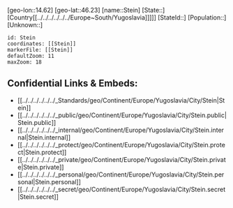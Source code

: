 ﻿---
location: [46.23,14.62]
mapzoom: [7,12] 
mapmarker: city 
type: City
tags:
- geo/City


SpocWebEntityId: 34543
isDeleted: false
confidential: public

---
[geo-lon::14.62]
[geo-lat::46.23]
[name::Stein]
[State::]
[Country[[../../../../../../Europe~South/Yugoslavia]]]]]
[StateId::]
[Population::]
[Unknown::]


```leaflet
id: Stein
coordinates: [[Stein]]
markerFile: [[Stein]]
defaultZoom: 11 
maxZoom: 18
```


## Confidential Links & Embeds: 
- [[../../../../../../_Standards/geo/Continent/Europe/Yugoslavia/City/Stein|Stein]] 
- [[../../../../../../_public/geo/Continent/Europe/Yugoslavia/City/Stein.public|Stein.public]] 
- [[../../../../../../_internal/geo/Continent/Europe/Yugoslavia/City/Stein.internal|Stein.internal]] 
- [[../../../../../../_protect/geo/Continent/Europe/Yugoslavia/City/Stein.protect|Stein.protect]] 
- [[../../../../../../_private/geo/Continent/Europe/Yugoslavia/City/Stein.private|Stein.private]] 
- [[../../../../../../_personal/geo/Continent/Europe/Yugoslavia/City/Stein.personal|Stein.personal]] 
- [[../../../../../../_secret/geo/Continent/Europe/Yugoslavia/City/Stein.secret|Stein.secret]] 
